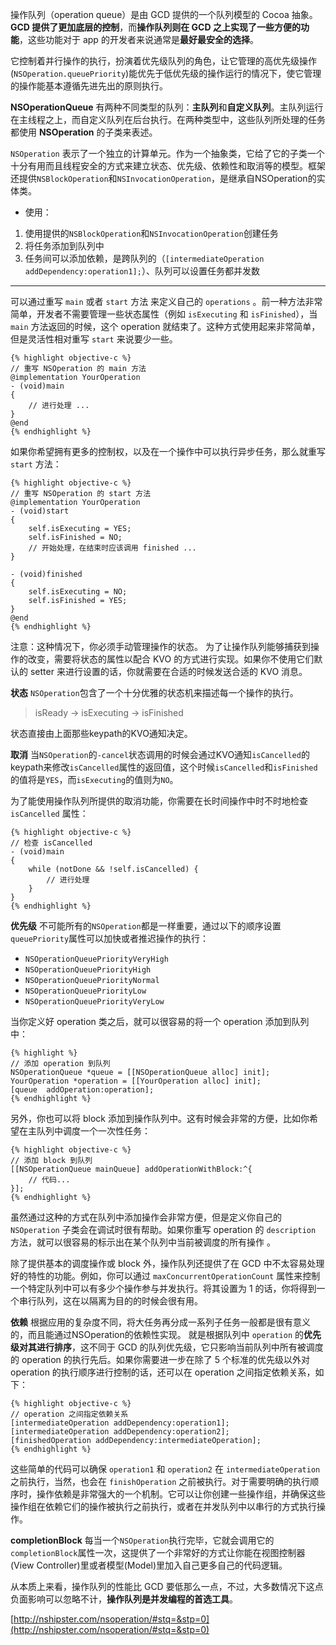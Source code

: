 操作队列（operation queue）是由 GCD 提供的一个队列模型的 Cocoa 抽象。**GCD 提供了更加底层的控制**，而**操作队列则在 GCD 之上实现了一些方便的功能**，这些功能对于 app 的开发者来说通常是**最好最安全的选择**。

它控制着并行操作的执行，扮演着优先级队列的角色，让它管理的高优先级操作(`NSOperation.queuePriority`)能优先于低优先级的操作运行的情况下，使它管理的操作能基本遵循先进先出的原则执行。

**NSOperationQueue** 有两种不同类型的队列：**主队列**和**自定义队列**。主队列运行在主线程之上，而自定义队列在后台执行。在两种类型中，这些队列所处理的任务都使用 **NSOperation** 的子类来表述。


`NSOperation`
表示了一个独立的计算单元。作为一个抽象类，它给了它的子类一个十分有用而且线程安全的方式来建立状态、优先级、依赖性和取消等的模型。框架还提供`NSBlockOperation`和`NSInvocationOperation`，是继承自NSOperation的实体类。

- 使用：

1. 使用提供的`NSBlockOperation`和`NSInvocationOperation`创建任务
2. 将任务添加到队列中
3. 任务间可以添加依赖，是跨队列的（`[intermediateOperation addDependency:operation1];`）、队列可以设置任务都并发数

----------------------------
可以通过重写 `main` 或者 `start` 方法 来定义自己的 `operations` 。前一种方法非常简单，开发者不需要管理一些状态属性（例如 `isExecuting` 和 `isFinished`），当 `main` 方法返回的时候，这个 operation 就结束了。这种方式使用起来非常简单，但是灵活性相对重写 `start` 来说要少一些。

    {% highlight objective-c %}
    // 重写 NSOperation 的 main 方法
    @implementation YourOperation
    - (void)main
    {
        // 进行处理 ...
    }
    @end
    {% endhighlight %}


如果你希望拥有更多的控制权，以及在一个操作中可以执行异步任务，那么就重写 `start` 方法：


    {% highlight objective-c %}
    // 重写 NSOperation 的 start 方法
    @implementation YourOperation
    - (void)start
    {
        self.isExecuting = YES;
        self.isFinished = NO;
        // 开始处理，在结束时应该调用 finished ...
    }

    - (void)finished
    {
        self.isExecuting = NO;
        self.isFinished = YES;
    }
    @end
    {% endhighlight %}

注意：这种情况下，你必须手动管理操作的状态。 为了让操作队列能够捕获到操作的改变，需要将状态的属性以配合 KVO 的方式进行实现。如果你不使用它们默认的 setter 来进行设置的话，你就需要在合适的时候发送合适的 KVO 消息。


**状态**
`NSOperation`包含了一个十分优雅的状态机来描述每一个操作的执行。
> isReady → isExecuting → isFinished

状态直接由上面那些keypath的KVO通知决定。

**取消**
当`NSOperation`的`-cancel`状态调用的时候会通过KVO通知`isCancelled`的keypath来修改`isCancelled`属性的返回值，这个时候`isCancelled`和`isFinished`的值将是`YES`，而`isExecuting`的值则为`NO`。

为了能使用操作队列所提供的取消功能，你需要在长时间操作中时不时地检查 `isCancelled` 属性：

    {% highlight objective-c %}
    // 检查 isCancelled
    - (void)main
    {
        while (notDone && !self.isCancelled) {
            // 进行处理
        }
    }
    {% endhighlight %}

**优先级**
不可能所有的`NSOperation`都是一样重要，通过以下的顺序设置`queuePriority`属性可以加快或者推迟操作的执行：

- `NSOperationQueuePriorityVeryHigh`
- `NSOperationQueuePriorityHigh`
- `NSOperationQueuePriorityNormal`
- `NSOperationQueuePriorityLow`
- `NSOperationQueuePriorityVeryLow`




当你定义好 operation 类之后，就可以很容易的将一个 operation 添加到队列中：

    {% highlight %}
    // 添加 operation 到队列
    NSOperationQueue *queue = [[NSOperationQueue alloc] init];
    YourOperation *operation = [[YourOperation alloc] init];
    [queue  addOperation:operation];
    {% endhighlight %}

另外，你也可以将 block 添加到操作队列中。这有时候会非常的方便，比如你希望在主队列中调度一个一次性任务：

    {% highlight objective-c %}
    // 添加 block 到队列
    [[NSOperationQueue mainQueue] addOperationWithBlock:^{
        // 代码...
    }];
    {% endhighlight %}

虽然通过这种的方式在队列中添加操作会非常方便，但是定义你自己的 `NSOperation` 子类会在调试时很有帮助。如果你重写 operation 的 `description` 方法，就可以很容易的标示出在某个队列中当前被调度的所有操作 。

除了提供基本的调度操作或 block 外，操作队列还提供了在 GCD 中不太容易处理好的特性的功能。例如，你可以通过 `maxConcurrentOperationCount` 属性来控制一个特定队列中可以有多少个操作参与并发执行。将其设置为 1 的话，你将得到一个串行队列，这在以隔离为目的的时候会很有用。


**依赖**
根据应用的复杂度不同，将大任务再分成一系列子任务一般都是很有意义的，而且能通过NSOperation的依赖性实现。
就是根据队列中 `operation` 的**优先级对其进行排序**，这不同于 GCD 的队列优先级，它只影响当前队列中所有被调度的 operation 的执行先后。如果你需要进一步在除了 5 个标准的优先级以外对 operation 的执行顺序进行控制的话，还可以在 operation 之间指定依赖关系，如下：

    {% highlight objective-c %}
    // operation 之间指定依赖关系
    [intermediateOperation addDependency:operation1];
    [intermediateOperation addDependency:operation2];
    [finishedOperation addDependency:intermediateOperation];
    {% endhighlight %}

这些简单的代码可以确保 `operation1` 和 `operation2` 在 `intermediateOperation` 之前执行，当然，也会在 `finishOperation` 之前被执行。对于需要明确的执行顺序时，操作依赖是非常强大的一个机制。它可以让你创建一些操作组，并确保这些操作组在依赖它们的操作被执行之前执行，或者在并发队列中以串行的方式执行操作。


**completionBlock**
每当一个`NSOperation`执行完毕，它就会调用它的`completionBlock`属性一次，这提供了一个非常好的方式让你能在视图控制器(View Controller)里或者模型(Model)里加入自己更多自己的代码逻辑。


从本质上来看，操作队列的性能比 GCD 要低那么一点，不过，大多数情况下这点负面影响可以忽略不计，**操作队列是并发编程的首选工具**。


[http://nshipster.com/nsoperation/#stq=&stp=0](http://nshipster.com/nsoperation/#stq=&stp=0)
